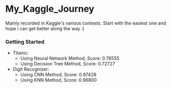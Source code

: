 # My_Kaggle_Journey

Mainly recorded in Kaggle's various contests. Start with the easiest one and hope i can get better along the way :)

### Getting Started
 
 + Titanic: 
   - Using Neural Network Method, Score: 0.76555
   - Using Decision Tree Method, Score: 0.72727
 + Digit Recognizer:
   - Using CNN Method, Score: 0.97428
   - Using KNN Method, Score: 0.96800

